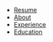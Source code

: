 <!-- docs/_sidebar.md -->

* [Resume](/)
* [About](about.md)
* [Experience](experience.md)
* [Education](education.md)
